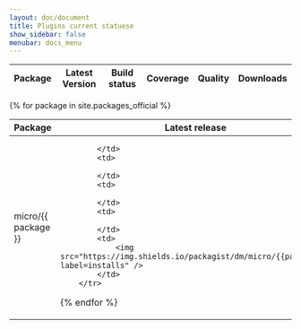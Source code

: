 ```yaml
---
layout: doc/document
title: Plugins current statuese
show_sidebar: false
menubar: docs_menu
---
```


| Package      | Latest Version | Build status | Coverage | Quality | Downloads |
|--------------|----------------|--------------|----------|---------|-----------|

<table class="responsive-table table">
  <thead>
    <tr>
      <th scope="col"> Package </th>
      <th scope="col"> Latest release</th>
    </tr>
  </thead>
  <tbody>
    {% for package in site.packages_official %}
        <tr>
            <td>
                micro/{{ package }}
            </td>
            <td>
                
            </td>
            <td>
                
            </td>
            <td>
                
            </td>
            <td>
                
            </td>
            <td>
                <img src="https://img.shields.io/packagist/dm/micro/{{package}}?label=installs" />
            </td>
        </tr>
{% endfor %}
  </tbody>
</table>